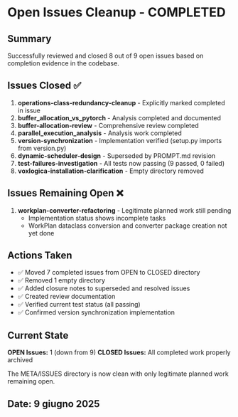 # Open Issues Cleanup - COMPLETED

## Summary

Successfully reviewed and closed 8 out of 9 open issues based on completion evidence in the codebase.

## Issues Closed ✅

1. **operations-class-redundancy-cleanup** - Explicitly marked completed in issue
2. **buffer_allocation_vs_pytorch** - Analysis completed and documented  
3. **buffer-allocation-review** - Comprehensive review completed
4. **parallel_execution_analysis** - Analysis work completed
5. **version-synchronization** - Implementation verified (setup.py imports from version.py)
6. **dynamic-scheduler-design** - Superseded by PROMPT.md revision
7. **test-failures-investigation** - All tests now passing (9 passed, 0 failed)
8. **voxlogica-installation-clarification** - Empty directory removed

## Issues Remaining Open ❌

1. **workplan-converter-refactoring** - Legitimate planned work still pending
   - Implementation status shows incomplete tasks
   - WorkPlan dataclass conversion and converter package creation not yet done

## Actions Taken

- ✅ Moved 7 completed issues from OPEN to CLOSED directory
- ✅ Removed 1 empty directory
- ✅ Added closure notes to superseded and resolved issues
- ✅ Created review documentation
- ✅ Verified current test status (all passing)
- ✅ Confirmed version synchronization implementation

## Current State

**OPEN Issues:** 1 (down from 9)
**CLOSED Issues:** All completed work properly archived

The META/ISSUES directory is now clean with only legitimate planned work remaining open.

## Date: 9 giugno 2025
